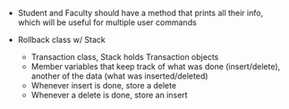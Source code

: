 - Student and Faculty should have a method that prints all their info, which
  will be useful for multiple user commands

- Rollback class w/ Stack
  - Transaction class, Stack holds Transaction objects
  - Member variables that keep track of what was done (insert/delete), another
    of the data (what was inserted/deleted)
  - Whenever insert is done, store a delete
  - Whenever a delete is done, store an insert
